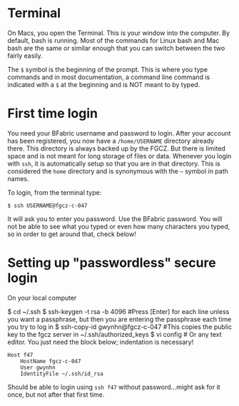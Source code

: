# Terminal

On Macs, you open the Terminal. This is your window into the computer. By default, bash is running. Most of the commands for Linux bash and Mac bash are the same or similar enough that you can switch between the two fairly easily.

The `$` symbol is the beginning of the prompt. This is where you type commands and in most documentation, a command line command is indicated with a `$` at the beginning and is NOT meant to by typed. 

# First time login

You need your BFabric username and password to login. After your account has been registered, you now have a `/home/USERNAME` directory already there. This directory is always backed up by the FGCZ. But there is limited space and is not meant for long storage of files or data. Whenever you login with `ssh`, it is automatically setup so that you are in that directory. This is considered the `home` directory and is synonymous with the `~` symbol in path names.

To login, from the terminal type:

    $ ssh USERNAME@fgcz-c-047

It will ask you to enter you password. Use the BFabric password. You will not be able to see what you typed or even how many characters you typed, so in order to get around that, check below!

# Setting up "passwordless" secure login

On your local computer

$ cd ~/.ssh
$ ssh-keygen -t rsa -b 4096 #Press [Enter] for each line unless you want a passphrase, but then you are entering the passphrase each time you try to log in
$ ssh-copy-id gwynhn@fgcz-c-047 #This copies the public key to the fgcz server in ~/.ssh/authorized_keys
$ vi config # Or any text editor. You just need the block below; indentation is necessary!

    Host f47
        HostName fgcz-c-047
        User gwynhn
        IdentityFile ~/.ssh/id_rsa

Should be able to login using `ssh f47` without password...might ask for it once, but not after that first time.

